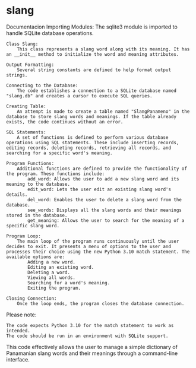 # slang
Documentacion 
    Importing Modules:
        The sqlite3 module is imported to handle SQLite database operations.

    Class Slang:
        This class represents a slang word along with its meaning. It has an __init__ method to initialize the word and meaning attributes.

    Output Formatting:
        Several string constants are defined to help format output strings.

    Connecting to the Database:
        The code establishes a connection to a SQLite database named "slang.db" and creates a cursor to execute SQL queries.

    Creating Table:
        An attempt is made to create a table named "SlangPanameno" in the database to store slang words and meanings. If the table already exists, the code continues without an error.

    SQL Statements:
        A set of functions is defined to perform various database operations using SQL statements. These include inserting records, editing records, deleting records, retrieving all records, and searching for a specific word's meaning.

    Program Functions:
        Additional functions are defined to provide the functionality of the program. These functions include:
            add_word: Allows the user to add a new slang word and its meaning to the database.
            edit_word: Lets the user edit an existing slang word's details.
            del_word: Enables the user to delete a slang word from the database.
            see_words: Displays all the slang words and their meanings stored in the database.
            get_meaning: Allows the user to search for the meaning of a specific slang word.

    Program Loop:
        The main loop of the program runs continuously until the user decides to exit. It presents a menu of options to the user and processes their choice using the new Python 3.10 match statement. The available options are:
            Adding a new word.
            Editing an existing word.
            Deleting a word.
            Viewing all words.
            Searching for a word's meaning.
            Exiting the program.

    Closing Connection:
        Once the loop ends, the program closes the database connection.

Please note:

    The code expects Python 3.10 for the match statement to work as intended.
    The code should be run in an environment with SQLite support.

This code effectively allows the user to manage a simple dictionary of Panamanian slang words and their meanings through a command-line interface.
